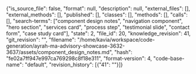 {"is_source_file": false, "format": null, "description": null, "external_files": [], "external_methods": [], "published": [], "classes": [], "methods": [], "calls": [], "search-terms": ["component design notes", "navigation component", "hero section", "services card", "process step", "testimonial slide", "contact form", "case study card"], "state": 2, "file_id": 20, "knowledge_revision": 41, "git_revision": "", "filename": "/home/kavia/workspace/code-generation/ayrah-ma-advisory-showcase-3632-3637/assets/component_design_notes.md", "hash": "fe02a7ff947e997ca769298c8f18e311", "format-version": 4, "code-base-name": "default", "revision_history": [{"41": ""}]}